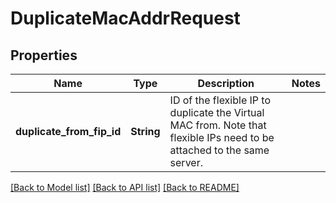 # DuplicateMacAddrRequest

## Properties

Name | Type | Description | Notes
------------ | ------------- | ------------- | -------------
**duplicate_from_fip_id** | **String** | ID of the flexible IP to duplicate the Virtual MAC from. Note that flexible IPs need to be attached to the same server. | 

[[Back to Model list]](../README.md#documentation-for-models) [[Back to API list]](../README.md#documentation-for-api-endpoints) [[Back to README]](../README.md)


